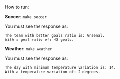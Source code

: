 How to run:

**Soccer**: `make soccer`

You must see the response as:

```
The team with better goals ratio is: Arsenal.
With a goal ratio of: 43 goals.
```

**Weather**: `make weather`

You must see the response as:

```
The day with minimum temperature variation is: 14.
With a temperature variation of: 2 degrees.
```
